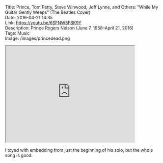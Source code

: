 Title: Prince, Tom Petty, Steve Winwood, Jeff Lynne, and Others: "While My Guitar Gently Weeps" (The Beatles Cover)  
Date: 2016-04-21 14:35  
Link: https://youtu.be/6SFNW5F8K9Y  
Description: Prince Rogers Nelson (June 7, 1958–April 21, 2016)  
Tags: Music  
Image: /images/princedead.png  

<iframe width="420" height="315" src="https://www.youtube-nocookie.com/embed/6SFNW5F8K9Y?rel=0&amp;showinfo=0" allowfullscreen></iframe>

I toyed with embedding from just the beginning of his solo, but the whole song is good.